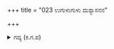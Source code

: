 +++
title = "023 ಉಗುಳುಗುಳು ದುಶ್ಯಾಸನನ"

+++

<details><summary>ಗದ್ಯ (ಕ.ಗ.ಪ) </summary>

23. 'ದುಶ್ಶಾಸನನನ್ನು ನೀನು ಉಗುಳು. ನೀನು ಇನ್ನು ಯಾರ ಹೊಟ್ಟೆಯಲ್ಲಿ ಅಡಗಿ ಬದುಕಲು ಸಾಧ್ಯ. ಮೊಲೆ ಮುಡಿಗಳು ಇರುವುದು ಯಾರಿಗೆ, ಛೀ ನಿಲ್ಲು ಎನ್ನುತ್ತಾ ವೃಷಸೇನನು ಕಾಂತಿ ಚಿಮ್ಮುವ ಹೊಸದಾಗಿ ಮಸೆದಿರುವ ಅಂಚಿನಿಂದ ಕೂಡಿದ, ಕಿಡಿಗಳನ್ನು ಸೂಸುತ್ತಿರುವ ಬಾಣಗಳಿಂದ ಭೀಮನನ್ನು ಹೂತು ಹಾಕಿದನು. ಅದರಿಂದ ಭೀಮನು ಕಾಣದೇ ಹೋಗುವಂತಾಯಿತು.
</details>
